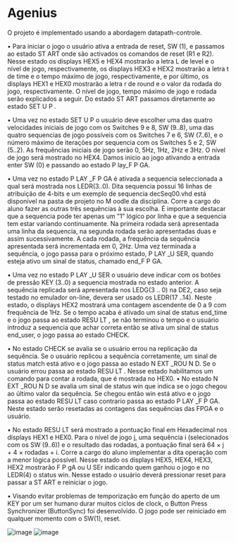 # Agenius

O projeto é implementado usando a abordagem datapath-controle.

• Para iniciar o jogo o usuário ativa a entrada de reset, SW (1), e passamos ao estado ST ART onde são activados os
comandos de reset (R1 e R2). Nesse estado os displays HEX5 e HEX4 mostrarão a letra L de level e o nível de jogo,
respectivamente, os displays HEX3 e HEX2 mostrarão a letra t de time e o tempo máximo de jogo, respectivamente,
e por último, os displays HEX1 e HEX0 mostrarão a letra r de round e o valor da rodada do jogo, respectivamente.
O nível de jogo, tempo máximo de jogo e rodada serão explicados a seguir. Do estado ST ART passamos diretamente
ao estado SET U P .

• Uma vez no estado SET U P o usuário deve escolher uma das quatro velocidades iniciais de jogo com os Switches 9
e 8, SW (9..8), uma das quatro sequencias de jogo possíveis com os Switches 7 e 6, SW (7..6), e o número máximo
de iterações por sequencia com os Switches 5 e 2, SW (5..2). As frequências iniciais de jogo serão 0, 5Hz, 1Hz, 2Hz
e 3Hz. O nível de jogo será mostrado no HEX4. Damos inicio ao jogo ativando a entrada enter SW (0) e passando
ao estado P lay_F P GA.

• Uma vez no estado P LAY _F P GA é ativada a sequencia seleccionada a qual será mostrada nos LEDR(3..0). Dita
sequencia possui 16 linhas de atribuição de 4-bits e um exemplo de sequencia decSeq00.vhd está disponível na
pasta de projeto no M oodle da disciplina. Corre a cargo do aluno fazer as outras três sequências à sua escolha. É
importante destacar que a sequencia pode ter apenas um ”1” lógico por linha e que a sequencia tem estar variando
continuamente. Na primeira rodada será apresentada uma linha da sequencia, na segunda rodada serão apresentadas
duas e assim sucessivamente. A cada rodada, a frequência da sequência apresentada será incrementada em 0, 2Hz.
Uma vez terminada a sequência, o jogo passa para o próximo estado, P LAY _U SER, quando esteja ativo um sinal
de status, chamado end_F P GA.

• Uma vez no estado P LAY _U SER o usuário deve indicar com os botões de pressão KEY (3..0) a sequencia mostrada
no estado anterior. A sequência replicada será apresentada nos LEDG(3 .. 0) na DE2, caso seja testado no emulador
on-line, devera ser usado os LEDR(17 ..14). Neste estado, o displays HEX2 mostrará uma contagem ascendente de
0 a 9 com frequência de 1Hz. Se o tempo acaba é ativado um sinal de status end_time e o jogo passa ao estado
RESU LT , se não terminou o tempo e o usuário introduz a sequencia que achar correta então se ativa um sinal de
status end_user, o jogo passa ao estado CHECK.

• No estado CHECK se avalia se o usuário errou na replicação da sequência. Se o usuário replicou a sequência
corretamente, um sinal de status match está ativo e o jogo passa ao estado N EXT _ROU N D. Se o usuário errou
passa ao estado RESU LT . Nesse estado habilitamos um comando para contar a rodada, que é mostrada no HEX0.
• No estado N EXT _ROU N D se avalia um sinal de status win que indica se o jogo chegou ao último valor da
sequência. Se chegou então win está ativo e o jogo passa ao estado RESU LT caso contrario passa ao estado
P LAY _F P GA. Neste estado serão resetadas as contagens das sequências das FPGA e o usuário.

• No estado RESU LT será mostrado a pontuação final em Hexadecimal nos displays HEX1 e HEX0. Para o nível
de jogo j, uma sequência i (selecionados com os SW (9..6)) e o resultado das rodadas, a pontuação final será
64 × j + 4 × rodadas + i. Corre a cargo do aluno implementar a dita operação com a menor lógica possível. Nesse
estado os displays HEX5, HEX4, HEX3, HEX2 mostrarão F P gA ou U SEr indicando quem ganhou o jogo e no
LEDR(4) o status win. Nesse estado o usuário deverá pressionar reset para passar a ST ART e reiniciar o jogo.

• Visando evitar problemas de temporização em função do aperto de um KEY por um ser humano durar muitos ciclos
de clock, o Button Press Synchronizer (ButtonSync) foi desenvolvido. O jogo pode ser
reiniciado em qualquer momento com o SW(1), reset.

![image](https://github.com/user-attachments/assets/cf49fee8-39bb-472a-9e08-56f751d37160)
![image](https://github.com/user-attachments/assets/4f4584c9-7245-497b-bd1e-04484e605133)
